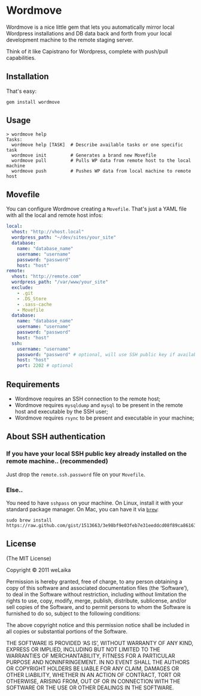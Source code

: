 # Wordmove

Wordmove is a nice little gem that lets you automatically mirror local Wordpress installations and DB data back and forth from your local development machine to the remote staging server.

Think of it like Capistrano for Wordpress, complete with push/pull capabilities.

## Installation

That's easy:

```
gem install wordmove
```

## Usage

```
> wordmove help
Tasks:
  wordmove help [TASK]  # Describe available tasks or one specific task
  wordmove init         # Generates a brand new Movefile
  wordmove pull         # Pulls WP data from remote host to the local machine
  wordmove push         # Pushes WP data from local machine to remote host
```

## Movefile

You can configure Wordmove creating a `Movefile`. That's just a YAML file with all the local and remote host infos:

```yaml
local:
  vhost: "http://vhost.local"
  wordpress_path: "~/dev/sites/your_site"
  database:
    name: "database_name"
    username: "username"
    password: "password"
    host: "host"
remote:
  vhost: "http://remote.com"
  wordpress_path: "/var/www/your_site"
  exclude:
    - .git
    - .DS_Store
    - .sass-cache
    - Movefile
  database:
    name: "database_name"
    username: "username"
    password: "password"
    host: "host"
  ssh:
    username: "username"
    password: "password" # optional, will use SSH public key if available
    host: "host"
    port: 2202 # optional
```

## Requirements
* Wordmove requires an SSH connection to the remote host;
* Wordmove requires `mysqldump` and `mysql` to be present in the remote host and executable by the SSH user;
* Wordmove requires `rsync` to be present and executable in your machine;

## About SSH authentication

### If you have your local SSH public key already installed on the remote machine.. (recommended)
Just drop the `remote.ssh.password` file on your `Movefile`.

### Else..
You need to have `sshpass` on your machine. On Linux, install it with your standard package manager. On Mac, you can have it via [`brew`](https://github.com/mxcl/homebrew):

```
sudo brew install https://raw.github.com/gist/1513663/3e98bf9e03feb7e31eeddcd08f89ca86163a376d/sshpass.rb
```

## License

(The MIT License)

Copyright © 2011 weLaika

Permission is hereby granted, free of charge, to any person obtaining a copy of this software and associated documentation files (the ‘Software’), to deal in the Software without restriction, including without limitation the rights to use, copy, modify, merge, publish, distribute, sublicense, and/or sell copies of the Software, and to permit persons to whom the Software is furnished to do so, subject to the following conditions:

The above copyright notice and this permission notice shall be included in all copies or substantial portions of the Software.

THE SOFTWARE IS PROVIDED ‘AS IS’, WITHOUT WARRANTY OF ANY KIND, EXPRESS OR IMPLIED, INCLUDING BUT NOT LIMITED TO THE WARRANTIES OF MERCHANTABILITY, FITNESS FOR A PARTICULAR PURPOSE AND NONINFRINGEMENT. IN NO EVENT SHALL THE AUTHORS OR COPYRIGHT HOLDERS BE LIABLE FOR ANY CLAIM, DAMAGES OR OTHER LIABILITY, WHETHER IN AN ACTION OF CONTRACT, TORT OR OTHERWISE, ARISING FROM, OUT OF OR IN CONNECTION WITH THE SOFTWARE OR THE USE OR OTHER DEALINGS IN THE SOFTWARE.
